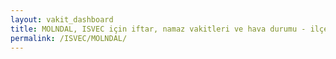 ```yaml
---
layout: vakit_dashboard
title: MOLNDAL, ISVEC için iftar, namaz vakitleri ve hava durumu - ilçe/eyalet seç
permalink: /ISVEC/MOLNDAL/
---
```


<script type="text/javascript">
  var GLOBAL_COUNTRY = 'ISVEC';
  var GLOBAL_CITY = 'MOLNDAL';
  var GLOBAL_STATE = '';
  var lat = 72;
  var lon = 21;
</script>

